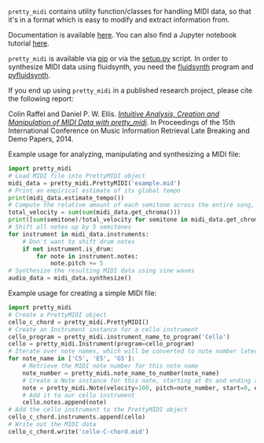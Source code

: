 `pretty_midi` contains utility function/classes for handling MIDI data, so that it's in a format which is easy to modify and extract information from.

Documentation is available [here](http://craffel.github.io/pretty-midi/).  You can also find a Jupyter notebook tutorial [here](http://nbviewer.jupyter.org/github/craffel/pretty-midi/blob/master/Tutorial.ipynb).

`pretty_midi` is available via [pip](https://pypi.python.org/pypi/pretty_midi) or via the [setup.py](https://github.com/craffel/pretty-midi/blob/master/setup.py) script. In order to synthesize MIDI data using fluidsynth, you need the [fluidsynth](http://www.fluidsynth.org/) program and [pyfluidsynth](https://pypi.python.org/pypi/pyfluidsynth).

If you end up using `pretty_midi` in a published research project, please cite the following report:

Colin Raffel and Daniel P. W. Ellis. [_Intuitive Analysis, Creation and Manipulation of MIDI Data with pretty_midi_](http://colinraffel.com/publications/ismir2014intuitive.pdf). In Proceedings of the 15th International Conference on Music Information Retrieval Late Breaking and Demo Papers, 2014.


Example usage for analyzing, manipulating and synthesizing a MIDI file:

```python
import pretty_midi
# Load MIDI file into PrettyMIDI object
midi_data = pretty_midi.PrettyMIDI('example.mid')
# Print an empirical estimate of its global tempo
print(midi_data.estimate_tempo())
# Compute the relative amount of each semitone across the entire song, a proxy for key
total_velocity = sum(sum(midi_data.get_chroma()))
print([sum(semitone)/total_velocity for semitone in midi_data.get_chroma()])
# Shift all notes up by 5 semitones
for instrument in midi_data.instruments:
    # Don't want to shift drum notes
    if not instrument.is_drum:
        for note in instrument.notes:
            note.pitch += 5
# Synthesize the resulting MIDI data using sine waves
audio_data = midi_data.synthesize()
```

Example usage for creating a simple MIDI file:

```python
import pretty_midi
# Create a PrettyMIDI object
cello_c_chord = pretty_midi.PrettyMIDI()
# Create an Instrument instance for a cello instrument
cello_program = pretty_midi.instrument_name_to_program('Cello')
cello = pretty_midi.Instrument(program=cello_program)
# Iterate over note names, which will be converted to note number later
for note_name in ['C5', 'E5', 'G5']:
    # Retrieve the MIDI note number for this note name
    note_number = pretty_midi.note_name_to_number(note_name)
    # Create a Note instance for this note, starting at 0s and ending at .5s
    note = pretty_midi.Note(velocity=100, pitch=note_number, start=0, end=.5)
    # Add it to our cello instrument
    cello.notes.append(note)
# Add the cello instrument to the PrettyMIDI object
cello_c_chord.instruments.append(cello)
# Write out the MIDI data
cello_c_chord.write('cello-C-chord.mid')
```
